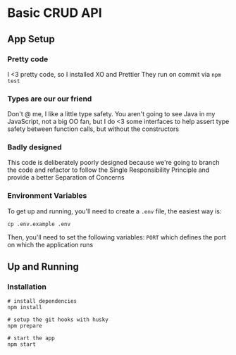 # Basic CRUD API

## App Setup

### Pretty code
I <3 pretty code, so I installed XO and Prettier
They run on commit via `npm test`

### Types are our our friend
Don't @ me, I like a little type safety.
You aren't going to see Java in my JavaScript, not a big OO fan, but I do <3 some interfaces to help assert type safety between function calls, but without the constructors

### Badly designed
This code is deliberately poorly designed because we're going to branch the code and refactor to follow the Single Responsibility Principle and provide a better Separation of Concerns

### Environment Variables
To get up and running, you'll need to create a `.env` file, the easiest way is:

```shell
cp .env.example .env
```

Then, you'll need to set the following variables:
`PORT` which defines the port on which the application runs

## Up and Running

### Installation

```shell
# install dependencies
npm install
```

```shell
# setup the git hooks with husky
npm prepare
```

```shell
# start the app
npm start
```

